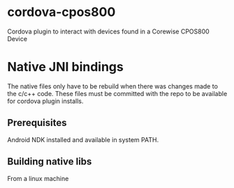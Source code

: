 # cordova-cpos800
Cordova plugin to interact with devices found in a Corewise CPOS800 Device

# Native JNI bindings
The native files only have to be rebuild when there was changes made to the c/c++ code.
These files must be committed with the repo to be available for cordova plugin installs.

## Prerequisites
Android NDK installed and available in system PATH.

## Building native libs
From a linux machine
